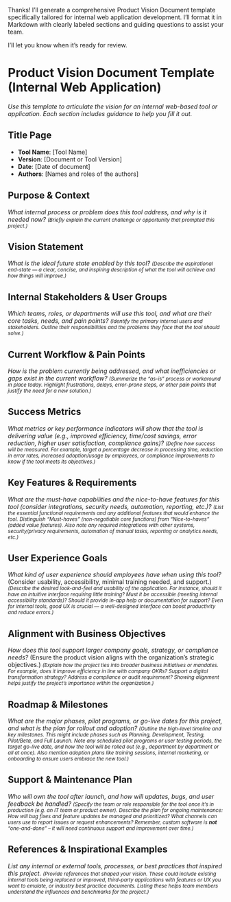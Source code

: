 Thanks! I’ll generate a comprehensive Product Vision Document template specifically tailored for internal web application development. I’ll format it in Markdown with clearly labeled sections and guiding questions to assist your team.

I’ll let you know when it’s ready for review.


# Product Vision Document Template (Internal Web Application)

*Use this template to articulate the vision for an internal web-based tool or application. Each section includes guidance to help you fill it out.*

## Title Page

* **Tool Name**: \[Tool Name]
* **Version**: \[Document or Tool Version]
* **Date**: \[Date of document]
* **Authors**: \[Names and roles of the authors]

## Purpose & Context

*What internal process or problem does this tool address, and why is it needed now?* <small>*(Briefly explain the current challenge or opportunity that prompted this project.)*</small>

## Vision Statement

*What is the ideal future state enabled by this tool?* <small>*(Describe the aspirational end-state — a clear, concise, and inspiring description of what the tool will achieve and how things will improve.)*</small>

## Internal Stakeholders & User Groups

*Which teams, roles, or departments will use this tool, and what are their core tasks, needs, and pain points?* <small>*(Identify the primary internal users and stakeholders. Outline their responsibilities and the problems they face that the tool should solve.)*</small>

## Current Workflow & Pain Points

*How is the problem currently being addressed, and what inefficiencies or gaps exist in the current workflow?* <small>*(Summarize the “as-is” process or workaround in place today. Highlight frustrations, delays, error-prone steps, or other pain points that justify the need for a new solution.)*</small>

## Success Metrics

*What metrics or key performance indicators will show that the tool is delivering value (e.g., improved efficiency, time/cost savings, error reduction, higher user satisfaction, compliance gains)?* <small>*(Define how success will be measured. For example, target a percentage decrease in processing time, reduction in error rates, increased adoption/usage by employees, or compliance improvements to know if the tool meets its objectives.)*</small>

## Key Features & Requirements

*What are the must-have capabilities and the nice-to-have features for this tool (consider integrations, security needs, automation, reporting, etc.)?* <small>*(List the essential functional requirements and any additional features that would enhance the tool. Distinguish “Must-haves” (non-negotiable core functions) from “Nice-to-haves” (added value features). Also note any required integrations with other systems, security/privacy requirements, automation of manual tasks, reporting or analytics needs, etc.)*</small>

## User Experience Goals

*What kind of user experience should employees have when using this tool?* (Consider usability, accessibility, minimal training needed, and support.) <small>*(Describe the desired look-and-feel and usability of the application. For instance, should it have an intuitive interface requiring little training? Must it be accessible (meeting internal accessibility standards)? Should it provide in-app help or documentation for support? Even for internal tools, good UX is crucial — a well-designed interface can boost productivity and reduce errors.)*</small>

## Alignment with Business Objectives

*How does this tool support larger company goals, strategy, or compliance needs?* (Ensure the product vision aligns with the organization’s strategic objectives.) <small>*(Explain how the project ties into broader business initiatives or mandates. For example, does it improve efficiency in line with company OKRs? Support a digital transformation strategy? Address a compliance or audit requirement? Showing alignment helps justify the project’s importance within the organization.)*</small>

## Roadmap & Milestones

*What are the major phases, pilot programs, or go-live dates for this project, and what is the plan for rollout and adoption?* <small>*(Outline the high-level timeline and key milestones. This might include phases such as Planning, Development, Testing, Pilot/Beta, and Full Launch. Note any scheduled pilot programs or user testing periods, the target go-live date, and how the tool will be rolled out (e.g., department by department or all at once). Also mention adoption plans like training sessions, internal marketing, or onboarding to ensure users embrace the new tool.)*</small>

## Support & Maintenance Plan

*Who will own the tool after launch, and how will updates, bugs, and user feedback be handled?* <small>*(Specify the team or role responsible for the tool once it’s in production (e.g. an IT team or product owner). Describe the plan for ongoing maintenance: How will bug fixes and feature updates be managed and prioritized? What channels can users use to report issues or request enhancements? Remember, custom software is **not** “one-and-done” – it will need continuous support and improvement over time.)*</small>

## References & Inspirational Examples

*List any internal or external tools, processes, or best practices that inspired this project.* <small>*(Provide references that shaped your vision. These could include existing internal tools being replaced or improved, third-party applications with features or UX you want to emulate, or industry best practice documents. Listing these helps team members understand the influences and benchmarks for the project.)*</small>
